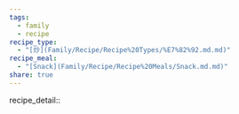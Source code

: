 ```yaml
---
tags:
  - family
  - recipe
recipe_type:
  - "[炒](Family/Recipe/Recipe%20Types/%E7%82%92.md.md)"
recipe_meal:
  - "[Snack](Family/Recipe/Recipe%20Meals/Snack.md.md)"
share: true
---
```



recipe_detail:: 
